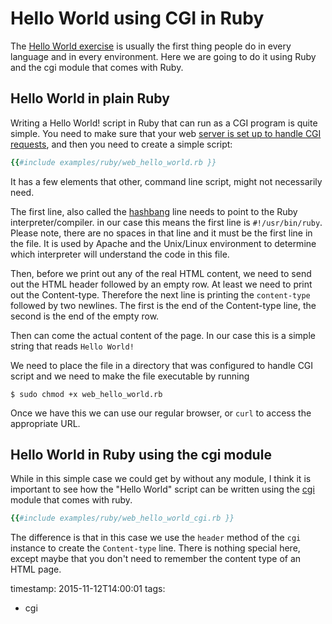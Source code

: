 # Hello World using CGI in Ruby


The [Hello World exercise](/exercise-web-hello-world) is usually the first thing people do in every language and
in every environment. Here we are going to do it using Ruby and the cgi module that comes with Ruby.


## Hello World in plain Ruby

Writing a Hello World! script in Ruby that can run as a CGI program is quite simple.
You need to make sure that your web [server is set up to handle CGI requests](/set-up-cgi-with-apache),
and then you need to create a simple script:

```ruby
{{#include examples/ruby/web_hello_world.rb }}
```

It has a few elements that other, command line script, might not necessarily need.

The first line, also called the [hashbang](https://perlmaven.com/hashbang) line needs to point to the Ruby interpreter/compiler.
in our case this means the first line is `#!/usr/bin/ruby`. Please note, there are no spaces in that line and it must be the first
line in the file. It is used by Apache and the Unix/Linux environment to determine which interpreter will understand the code in this file.

Then, before we print out any of the real HTML content, we need to send out the HTML header followed by an empty row.
At least we need to print out the Content-type. Therefore the next line is printing the `content-type` followed
by two newlines. The first is the end of the Content-type line, the second is the end of the empty row.

Then can come the actual content of the page. In our case this is a simple string that reads `Hello World!`


We need to place the file in a directory that was configured to handle CGI script and we need to make the file executable by running

```
$ sudo chmod +x web_hello_world.rb
```

Once we have this we can use our regular browser, or `curl` to access the appropriate URL.


## Hello World in Ruby using the cgi module

While in this simple case we could get by without any module, I think it is important to see how the "Hello World" script
can be written using the [cgi](http://ruby-doc.org/stdlib-2.1.2/libdoc/cgi/rdoc/CGI.html) module that comes with ruby.

```ruby
{{#include examples/ruby/web_hello_world_cgi.rb }}
```

The difference is that in this case we use the `header` method of the `cgi` instance to create the `Content-type`
line. There is nothing special here, except maybe that you don't need to remember the content type of an HTML page.

timestamp: 2015-11-12T14:00:01
tags:
  - cgi

